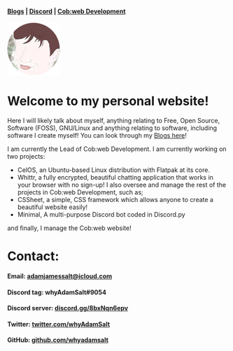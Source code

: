 #### [Blogs](blogs.md) | [Discord](https://cob-web.xyz/discord/) | [Cob:web Development](https://cob-web.xyz/)

![Profile Picture](favicon.png)

# Welcome to my personal website!

Here I will likely talk about myself, anything relating to Free, Open Source, Software (FOSS), GNU/Linux and anything relating to software, including software I create myself! You can look through my [Blogs here](blogs.md)!

I am currently the Lead of Cob:web Development. I am currently working on two projects: 
- CelOS, an Ubuntu-based Linux distribution with Flatpak at its core. 
- Whittr, a fully encrypted, beautiful chatting application that works in your browser with no sign-up!
I also oversee and manage the rest of the projects in Cob:web Development, such as;
- CSSheet, a simple, CSS framework which allows anyone to create a beautiful website easily!
- Minimal, A multi-purpose Discord bot coded in Discord.py

and finally, I manage the Cob:web website!

# Contact:

#### Email: adamjamessalt@icloud.com

#### Discord tag: whyAdamSalt#9054

#### Discord server: [discord.gg/8bxNqn6epv](https://discord.gg/8bxNqn6epv/)

#### Twitter: [twitter.com/whyAdamSalt](https://twitter.com/whyadamsalt/)

#### GitHub: [github.com/whyadamsalt](https://github.com/whyadamsalt/)
